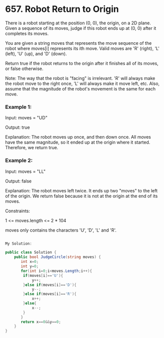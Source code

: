 # 657. Robot Return to Origin
There is a robot starting at the position (0, 0), the origin, on a 2D plane. Given a sequence of its moves, judge if this robot ends up at (0, 0) after it completes its moves.

You are given a string moves that represents the move sequence of the robot where moves[i] represents its ith move. Valid moves are 'R' (right), 'L' (left), 'U' (up), and 'D' (down).

Return true if the robot returns to the origin after it finishes all of its moves, or false otherwise.

Note: The way that the robot is "facing" is irrelevant. 'R' will always make the robot move to the right once, 'L' will always make it move left, etc. Also, assume that the magnitude of the robot's movement is the same for each move.

 

### Example 1:

Input: moves = "UD"

Output: true

Explanation: The robot moves up once, and then down once. All moves have the same magnitude, so it ended up at the origin where it started. Therefore, we return true.
### Example 2:

Input: moves = "LL"

Output: false

Explanation: The robot moves left twice. It ends up two "moves" to the left of the origin. We return false because it is not at the origin at the end of its moves.
 

Constraints:

1 <= moves.length <= 2 * 104

moves only contains the characters 'U', 'D', 'L' and 'R'.

```csharp

My Solution:

public class Solution {
    public bool JudgeCircle(string moves) {
       int x=0;
       int y=0;
       for(int i=0;i<moves.Length;i++){
        if(moves[i]=='U'){
            y++;
        }else if(moves[i]=='D'){
            y--;
        }else if(moves[i]=='R'){
            x++;
        }else{
            x--;
        }
       } 
       return x==0&&y==0;
    }
}

```
